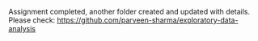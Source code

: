 Assignment completed, another folder created and updated with details.
Please check: 
https://github.com/parveen-sharma/exploratory-data-analysis

